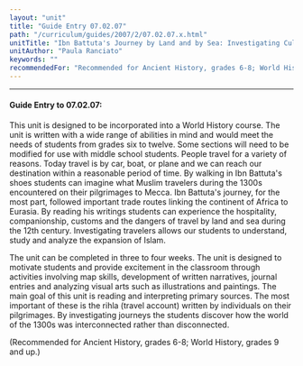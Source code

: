 ```yaml
---
layout: "unit"
title: "Guide Entry 07.02.07"
path: "/curriculum/guides/2007/2/07.02.07.x.html"
unitTitle: "Ibn Battuta's Journey by Land and by Sea: Investigating Cultural Landscapes"
unitAuthor: "Paula Ranciato"
keywords: ""
recommendedFor: "Recommended for Ancient History, grades 6-8; World History, grades 9 and up."
---
```

<body>
<hr/>
 <h4>
  Guide Entry to 07.02.07:
 </h4>
 <p>
  This unit is designed to be incorporated into a World History course. The unit is written with a wide range of abilities in mind and would meet the needs of students from grades six to twelve. Some sections will need to be modified for use with middle school students. People travel for a variety of reasons. Today travel is by car, boat, or plane and we can reach our destination within a reasonable period of time. By walking in Ibn Battuta's shoes students can imagine what Muslim travelers during the 1300s encountered on their pilgrimages to Mecca. Ibn Battuta's journey, for the most part, followed important trade routes linking the continent of Africa to Eurasia. By reading his writings students can experience the hospitality, companionship, customs and the dangers of travel by land and sea during the 12th century. Investigating travelers allows our students to understand, study and analyze the expansion of Islam.
 </p>
<p>
  The unit can be completed in three to four weeks. The unit is designed to motivate students and provide excitement in the classroom through activities involving map skills, development of written narratives, journal entries and analyzing visual arts such as illustrations and paintings. The main goal of this unit is reading and interpreting primary sources. The most important of these is the rihla (travel account) written by individuals on their pilgrimages. By investigating journeys the students discover how the world of the 1300s was interconnected rather than disconnected.
 </p>
<p>
  (Recommended for Ancient History, grades 6-8; World History, grades 9 and up.)
 </p>

</body>